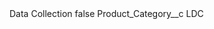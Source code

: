 <?xml version="1.0" encoding="UTF-8"?>
<CustomMetadata xmlns="http://soap.sforce.com/2006/04/metadata" xmlns:xsi="http://www.w3.org/2001/XMLSchema-instance" xmlns:xsd="http://www.w3.org/2001/XMLSchema">
    <label>Data Collection</label>
    <protected>false</protected>
    <values>
        <field>Product_Category__c</field>
        <value xsi:type="xsd:string">LDC</value>
    </values>
</CustomMetadata>
